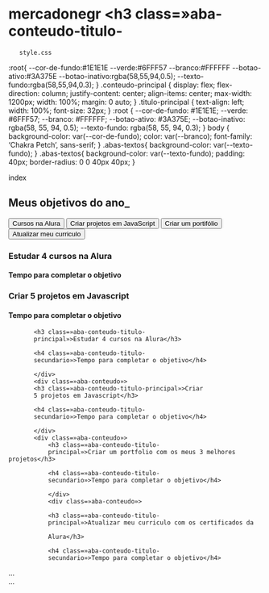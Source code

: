 # mercadonegr       <h3 class=»aba-conteudo-titulo-
       style.css
:root{
   --cor-de-fundo:#1E1E1E
   --verde:#6FFF57
   --branco:#FFFFFF
   --botao-ativo:#3A375E
   --botao-inativo:rgba(58,55,94,0.5);
   --texto-fundo:rgba(58,55,94,0.3);
}
.conteudo-principal { display: flex;
   flex-direction: column;
   justify-content: center;
   align-items: center;
   max-width: 1200px;
   width: 100%;
   margin: 0 auto;
}
.titulo-principal { text-align: left;
   width: 100%;
   font-size: 32px;
}
:root { --cor-de-fundo: #1E1E1E; --verde: #6FFF57; --branco: #FFFFFF; --botao-ativo: #3A375E; --botao-inativo: rgba(58, 55, 94, 0.5); --texto-fundo: rgba(58, 55, 94, 0.3); }
body {
   background-color: var(--cor-de-fundo);
   color: var(--branco); font-family: ‘Chakra Petch’, sans-serif;
   }
.abas-textos{
background-color: var(--texto-fundo); } .abas-textos{
           background-color: var(--texto-fundo); padding: 40px;
           border-radius: 0 0 40px 40px;
           }


index

<!DOCTYPE html>
<html lang="en">
<head>
   <meta charset="UTF-8">
   <meta http-equiv="X-UA-Compatible" content="IE=edge">
   <meta name="viewport" content="width=ss, initial-scale=1.0">
   <title>Meus objetivos do ano</title>
   <link rel="stylesheet" href="style.css">
</head>
<body>
   <section class="Conteudo-principal"></section>
   <h2 class="Título-principal">Meus objetivos do ano_</h2>
   <div class="botoes">
       <button class="botao">Cursos na Alura</button>
       <button class="botao">Criar projetos em JavaScript</button>
       <button class="botao">Criar um portifólio</button>
       <button class="botao">Atualizar meu curriculo</button>
</body>
</head>


<div class=»abas-textos»>
   <div class=“aba-conteudo ativo»>
  
   <h3 class=»aba-conteudo-titulo-
   principal»>Estudar 4 cursos na Alura</h3>
  
   <h4 class=»aba-conteudo-titulo-
   secundario»>Tempo para completar o objetivo</h4>
  
   </div>
   <div class=»aba-conteudo»>
   <h3 class=»aba-conteudo-titulo-principal»>Criar
   5 projetos em Javascript</h3>
  
   <h4 class=»aba-conteudo-titulo-
   secundario»>Tempo para completar o objetivo</h4>
  
   </div>
   <div class=»aba-conteudo»>
       <div class=»abas-textos»>
           <div class=“aba-conteudo ativo»>
          
           <h3 class=»aba-conteudo-titulo-
           principal»>Estudar 4 cursos na Alura</h3>
          
           <h4 class=»aba-conteudo-titulo-
           secundario»>Tempo para completar o objetivo</h4>
          
           </div>
           <div class=»aba-conteudo»>
           <h3 class=»aba-conteudo-titulo-principal»>Criar
           5 projetos em Javascript</h3>
          
           <h4 class=»aba-conteudo-titulo-
           secundario»>Tempo para completar o objetivo</h4>
          
           </div>
           <div class=»aba-conteudo»>
               <h3 class=»aba-conteudo-titulo-
               principal»>Criar um portfolio com os meus 3 melhores projetos</h3>
              
               <h4 class=»aba-conteudo-titulo-
               secundario»>Tempo para completar o objetivo</h4>
              
               </div>
               <div class=»aba-conteudo»>
              
               <h3 class=»aba-conteudo-titulo-
               principal»>Atualizar meu curriculo com os certificados da
              
               Alura</h3>
              
               <h4 class=»aba-conteudo-titulo-
               secundario»>Tempo para completar o objetivo</h4>
              
</div>
</div>
<div class=»conteudo»>
<div class=»botoes»> ... </div>
<div class=»abas-textos»> ... </div>
</div>
</div>
